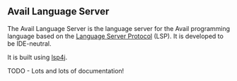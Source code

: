 Avail Language Server
--------------------------------------------------------------------------------
The Avail Language Server is the language server for the Avail programming
language based on the [Language Server Protocol](https://microsoft.github.io/language-server-protocol/)
(LSP). It is developed to be IDE-neutral.

It is built using [lsp4j](https://github.com/eclipse-lsp4j/lsp4j).

TODO - Lots and lots of documentation!
